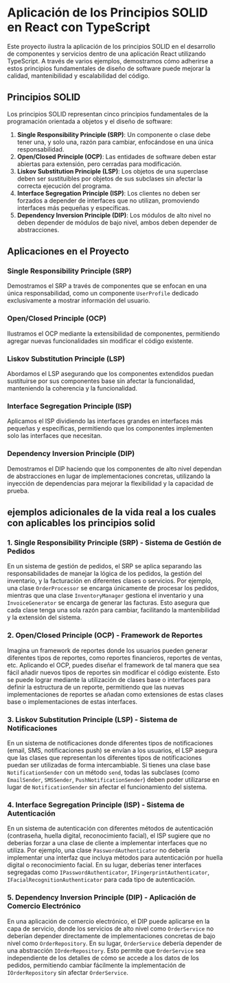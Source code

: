 # Aplicación de los Principios SOLID en React con TypeScript

Este proyecto ilustra la aplicación de los principios SOLID en el desarrollo de componentes y servicios dentro de una aplicación React utilizando TypeScript. A través de varios ejemplos, demostramos cómo adherirse a estos principios fundamentales de diseño de software puede mejorar la calidad, mantenibilidad y escalabilidad del código.

## Principios SOLID

Los principios SOLID representan cinco principios fundamentales de la programación orientada a objetos y el diseño de software:

1.  **Single Responsibility Principle (SRP)**: Un componente o clase debe tener una, y solo una, razón para cambiar, enfocándose en una única responsabilidad.
2.  **Open/Closed Principle (OCP)**: Las entidades de software deben estar abiertas para extensión, pero cerradas para modificación.
3.  **Liskov Substitution Principle (LSP)**: Los objetos de una superclase deben ser sustituibles por objetos de sus subclases sin afectar la correcta ejecución del programa.
4.  **Interface Segregation Principle (ISP)**: Los clientes no deben ser forzados a depender de interfaces que no utilizan, promoviendo interfaces más pequeñas y específicas.
5.  **Dependency Inversion Principle (DIP)**: Los módulos de alto nivel no deben depender de módulos de bajo nivel, ambos deben depender de abstracciones.

## Aplicaciones en el Proyecto

### Single Responsibility Principle (SRP)

Demostramos el SRP a través de componentes que se enfocan en una única responsabilidad, como un componente `UserProfile` dedicado exclusivamente a mostrar información del usuario.

### Open/Closed Principle (OCP)

Ilustramos el OCP mediante la extensibilidad de componentes, permitiendo agregar nuevas funcionalidades sin modificar el código existente.

### Liskov Substitution Principle (LSP)

Abordamos el LSP asegurando que los componentes extendidos puedan sustituirse por sus componentes base sin afectar la funcionalidad, manteniendo la coherencia y la funcionalidad.

### Interface Segregation Principle (ISP)

Aplicamos el ISP dividiendo las interfaces grandes en interfaces más pequeñas y específicas, permitiendo que los componentes implementen solo las interfaces que necesitan.

### Dependency Inversion Principle (DIP)

Demostramos el DIP haciendo que los componentes de alto nivel dependan de abstracciones en lugar de implementaciones concretas, utilizando la inyección de dependencias para mejorar la flexibilidad y la capacidad de prueba.


## ejemplos adicionales de la vida real a los cuales con aplicables los principios solid
 
### 1. Single Responsibility Principle (SRP) - Sistema de Gestión de Pedidos

En un sistema de gestión de pedidos, el SRP se aplica separando las responsabilidades de manejar la lógica de los pedidos, la gestión del inventario, y la facturación en diferentes clases o servicios. Por ejemplo, una clase `OrderProcessor` se encarga únicamente de procesar los pedidos, mientras que una clase `InventoryManager` gestiona el inventario y una `InvoiceGenerator` se encarga de generar las facturas. Esto asegura que cada clase tenga una sola razón para cambiar, facilitando la mantenibilidad y la extensión del sistema.

### 2. Open/Closed Principle (OCP) - Framework de Reportes

Imagina un framework de reportes donde los usuarios pueden generar diferentes tipos de reportes, como reportes financieros, reportes de ventas, etc. Aplicando el OCP, puedes diseñar el framework de tal manera que sea fácil añadir nuevos tipos de reportes sin modificar el código existente. Esto se puede lograr mediante la utilización de clases base o interfaces para definir la estructura de un reporte, permitiendo que las nuevas implementaciones de reportes se añadan como extensiones de estas clases base o implementaciones de estas interfaces.

### 3. Liskov Substitution Principle (LSP) - Sistema de Notificaciones

En un sistema de notificaciones donde diferentes tipos de notificaciones (email, SMS, notificaciones push) se envían a los usuarios, el LSP asegura que las clases que representan los diferentes tipos de notificaciones puedan ser utilizadas de forma intercambiable. Si tienes una clase base `NotificationSender` con un método `send`, todas las subclases (como `EmailSender`, `SMSSender`, `PushNotificationSender`) deben poder utilizarse en lugar de `NotificationSender` sin afectar el funcionamiento del sistema.

### 4. Interface Segregation Principle (ISP) - Sistema de Autenticación

En un sistema de autenticación con diferentes métodos de autenticación (contraseña, huella digital, reconocimiento facial), el ISP sugiere que no deberías forzar a una clase de cliente a implementar interfaces que no utiliza. Por ejemplo, una clase `PasswordAuthenticator` no debería implementar una interfaz que incluya métodos para autenticación por huella digital o reconocimiento facial. En su lugar, deberías tener interfaces segregadas como `IPasswordAuthenticator`, `IFingerprintAuthenticator`, `IFacialRecognitionAuthenticator` para cada tipo de autenticación.

### 5. Dependency Inversion Principle (DIP) - Aplicación de Comercio Electrónico

En una aplicación de comercio electrónico, el DIP puede aplicarse en la capa de servicio, donde los servicios de alto nivel como `OrderService` no deberían depender directamente de implementaciones concretas de bajo nivel como `OrderRepository`. En su lugar, `OrderService` debería depender de una abstracción `IOrderRepository`. Esto permite que `OrderService` sea independiente de los detalles de cómo se accede a los datos de los pedidos, permitiendo cambiar fácilmente la implementación de `IOrderRepository` sin afectar `OrderService`.
